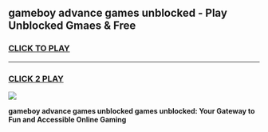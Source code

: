 
## gameboy advance games unblocked - Play Unblocked Gmaes & Free
<h3>
<a href="https://news.freeplayer.one?title=gameboy_advance_games_unblocked&ref=23F">CLICK TO PLAY</a></h3>
<hr>

<h3>
<a href="https://news.freeplayer.one?title=gameboy_advance_games_unblocked&ref=23F">CLICK 2 PLAY</a>
  
</h3>

<a href="https://news.freeplayer.one?title=gameboy_advance_games_unblocked&ref=23F/"><img src="https://clearcache.store/games.png"></a>


**gameboy advance games unblocked games unblocked: Your Gateway to Fun and Accessible Online Gaming**
